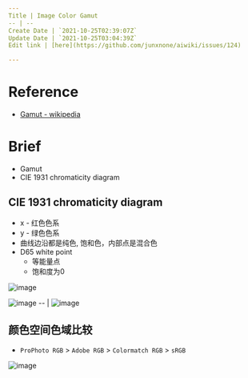 ```yaml
---
Title | Image Color Gamut
-- | --
Create Date | `2021-10-25T02:39:07Z`
Update Date | `2021-10-25T03:04:39Z`
Edit link | [here](https://github.com/junxnone/aiwiki/issues/124)

---
```

# Reference
- [Gamut - wikipedia](https://en.wikipedia.org/wiki/Gamut)

# Brief
- Gamut
-  CIE 1931 chromaticity diagram


##  CIE 1931 chromaticity diagram
- x - 红色色系
- y - 绿色色系
- 曲线边沿都是纯色, 饱和色，内部点是混合色
- D65 white point 
  - 等能量点 
  - 饱和度为0


![image](https://user-images.githubusercontent.com/2216970/138627879-c19866d7-c7a8-45c3-814e-f976bd43d3d6.png) 

![image](https://user-images.githubusercontent.com/2216970/138626907-aae12d3e-1f00-4717-b35d-08b0b8c139ce.png)
-- |
![image](https://user-images.githubusercontent.com/2216970/138628159-ebbd2a8a-7d71-4f07-8a39-59c4acb2f234.png)


## 颜色空间色域比较
- `ProPhoto RGB` > `Adobe RGB` > `Colormatch RGB` > `sRGB`


![image](https://user-images.githubusercontent.com/2216970/138626590-90b3eb8b-6eea-48c3-98ac-a955422074d6.png)

